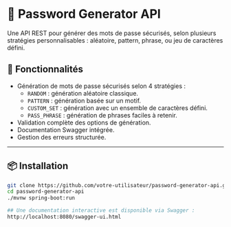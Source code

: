 # 🔐 Password Generator API

Une API REST pour générer des mots de passe sécurisés, selon plusieurs stratégies personnalisables : aléatoire, pattern,
phrase, ou jeu de caractères défini.

## 🚀 Fonctionnalités

- Génération de mots de passe sécurisés selon 4 stratégies :
    - `RANDOM` : génération aléatoire classique.
    - `PATTERN` : génération basée sur un motif.
    - `CUSTOM_SET` : génération avec un ensemble de caractères défini.
    - `PASS_PHRASE` : génération de phrases faciles à retenir.
- Validation complète des options de génération.
- Documentation Swagger intégrée.
- Gestion des erreurs structurée.

---

## 📦 Installation

```bash
git clone https://github.com/votre-utilisateur/password-generator-api.git
cd password-generator-api
./mvnw spring-boot:run

## Une documentation interactive est disponible via Swagger :
http://localhost:8080/swagger-ui.html
